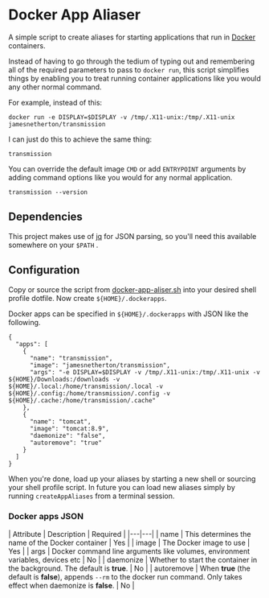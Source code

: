 # Docker App Aliaser

A simple script to create aliases for starting applications that run in [Docker](http://www.docker.com) containers.

Instead of having to go through the tedium of typing out and remembering all of the required parameters to pass to `docker run`, this script simplifies things by enabling you to treat running container applications like you would any other normal command.

For example, instead of this:

```
docker run -e DISPLAY=$DISPLAY -v /tmp/.X11-unix:/tmp/.X11-unix jamesnetherton/transmission
```
I can just do this to achieve the same thing:

```
transmission
```

You can override the default image `CMD` or add `ENTRYPOINT` arguments by adding command options like you would for any normal application.

```
transmission --version
```

## Dependencies

This project makes use of [jq](https://stedolan.github.io/jq/) for JSON parsing, so you'll need this available somewhere on your `$PATH` .

## Configuration

Copy or source the script from [docker-app-aliser.sh](docker-app-aliser.sh) into your desired shell profile dotfile. Now create `${HOME}/.dockerapps`.

Docker apps can be specified in `${HOME}/.dockerapps` with JSON like the following.

```
{
  "apps": [
    {
      "name": "transmission",
      "image": "jamesnetherton/transmission",
      "args": "-e DISPLAY=$DISPLAY -v /tmp/.X11-unix:/tmp/.X11-unix -v ${HOME}/Downloads:/downloads -v ${HOME}/.local:/home/transmission/.local -v ${HOME}/.config:/home/transmission/.config -v ${HOME}/.cache:/home/transmission/.cache"
    },
    {
      "name": "tomcat",
      "image": "tomcat:8.9",
      "daemonize": "false",
      "autoremove": "true"
    }
  ]
}
```

When you're done, load up your aliases by starting a new shell or sourcing your shell profile script. In future you can load new aliases simply by running `createAppAliases` from a terminal session.

### Docker apps JSON

| Attribute  | Description  | Required |
|---|---|
| name  | This determines the name of the Docker container | Yes |
| image  | The Docker image to use  | Yes |
| args  | Docker command line arguments like volumes, environment variables, devices etc  | No |
| daemonize | Whether to start the container in the background. The default is __true__. | No |
| autoremove | When __true__ (the default is __false__), appends `--rm` to the docker run command. Only takes effect when daemonize is __false__. | No |
